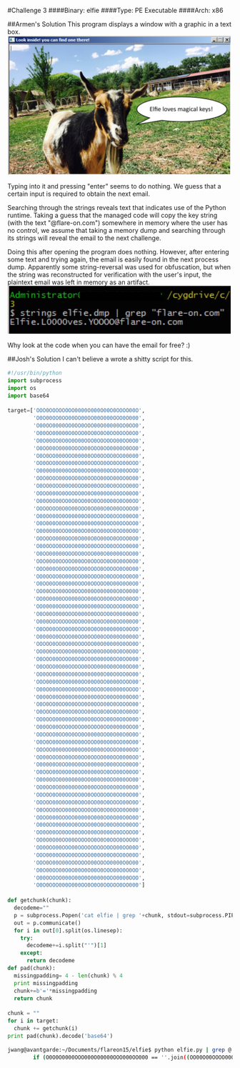 #Challenge 3
####Binary: elfie
####Type: PE Executable
####Arch: x86

##Armen's Solution
This program displays a window with a graphic in a text box.
<br><img src="imgs/chal3-Elfie.jpg" width="500"></br>

Typing into it and pressing "enter" seems to do nothing.  We guess that a certain input is required to obtain the next email.

Searching through the strings reveals text that indicates use of the Python runtime.  Taking a guess that the managed code will copy the key string (with the text "@flare-on.com") somewhere in memory where the user has no control, we assume that taking a memory dump and searching through its strings will reveal the email to the next challenge.

Doing this after opening the program does nothing.  However, after entering some text and trying again, the email is easily found in the next process dump.  Apparently some string-reversal was used for obfuscation, but when the string was reconstructed for verification with the user's input, the plaintext email was left in memory as an artifact.
<br><img src="imgs/chal3-Solved.jpg" width="500"></br>

Why look at the code when you can have the email for free? :)

##Josh's Solution
I can't believe a wrote a shitty script for this.
```python
#!/usr/bin/python
import subprocess
import os
import base64

target=['OOO0OOOOOOOO0000O000O00O0OOOO00O',
        'O0O00OO0OO00OO00OO00O000OOO0O000',
        'O00OO0000OO0OO0OOO00O00000OO0OO0',
        'O00OO00000O0OOO0OO0O0O0OO0OOO0O0',
        'O0O00OO0O0O0O00OOO0OOOOOO00OO0O0',
        'O0OO00O0000OOOO00OOO0OO0000O0OO0',
        'O0O0OO000OOO00000OO0OOOO0OO00000',
        'OO0OOO0O00000O00OOOOO0OO0OO00OOO',
        'O000000000OOO00OO00000OOOO00OOOO',
        'OOO0OOO00O0OO0O0OOOO00OO00OO0O00',
        'O0OO0OOO00O0OOO0O00OOO0O0OOOO00O',
        'OOOO000O0OOOOO0O0O0000O0O0OO00O0',
        'O00O0O00OO0O0OO00O0OO0O00O0O00OO',
        'OOOOOOO0O0O00OOO0OO00O0O00OOOOO0',
        'O00O000O0O00000O00OO0OO0OOO000O0',
        'O0O000O0O0O0OO0000O0O0OOO0OOOOO0',
        'O000000OOO0O00OO00OO00OO0OO00O0O',
        'OOOOOO000OOO0O000O0O00OO0OOOO0O0',
        'O00OOOO0OO0O000OO0OOOOO0OOOO0000',
        'O0OO00000OOOOO0OOO000O00000OOO00',
        'OOO00O0OOOOO00OO0OOOOO0O0O00O0O0',
        'OOO000O0OOO0OOO0OOOO0OOOOO0O0O00',
        'OO0OOOO0O00OOOO0OOOO0O0OOO0OO0O0',
        'O0OO0OO00000OOOO0OOOOO0O00O0O0O0',
        'OO00OOO00OO0OOO000O000000O0O0000',
        'OO0O0000OO0000OO000OO0O0OO0O00OO',
        'OO00000O0OO000O0O000OOOOOOO0O0OO',
        'O0O00O000OOOO000O0OOOOO0O000000O',
        'O000OOOOOOOOOO0O0OO0OO000OO000O0',
        'O0OO00OOO0O0OOOO0O0O0000000O0OOO',
        'O0000O0OOOO00OO0OOO00OO000O0000O',
        'OOOOO0OO0O00OOOOOO00O00000O0OO0O',
        'OO0O0OOOO0O000OOOO00O0O00O0O0O0O',
        'O0OOO00OOOO0OO0OO0O000O0OO0OO000',
        'O0OOOO0O00OOOOO0OOO000O00O00OO00',
        'OO0OO00000O00O0000000O00O0OO0O00',
        'OOO0000OO00000OO00O0OO0000OOOO00',
        'O00O000O00O0O00OO0OO0O000000OOOO',
        'O000O00O000O00O000O0OO00O0000O0O',
        'O0O0OO0OO0O0OOO0O0OOO00O0OOOOO00',
        'O0OOO0OO00OO0OOO00OO0O0O0O0O00OO',
        'OO0OOO00000OO000O0OOOO00O0O0O00O',
        'O00OO00OOO0OOOO0OOOO0OO00000OOO0',
        'OOOOOO0OO0O0OO0O0000OOO0O00O0O0O',
        'O0O0O00O0000O00OOOO000O00OO00O00',
        'OOOOO0000OO000O0O0000OOOOO0000OO',
        'OO00OOO0O00OO0OO0OOOO000OO0000OO',
        'O00000O0OO00O0OO00000O000OOO00O0',
        'O0OOO00O0O0O0OO00000OO0OO00O00OO',
        'O0000OO00000000OO000O0OOO000OO00',
        'OO0OO0O00000O0O000OOO0O0O0O000O0',
        'OOOOO0O00OOOOO0O0OOOOOOO0OO0OO00',
        'OOOOO00O0O0O0O0O0OO00O0OOOO00O0O',
        'O0OOOO0OO000OOOOOO0O0OO0OOO0O000',
        'OOOO000OOOOO00000O000OO0O00O0O0O',
        'O00OOO000O0O0OOOO00O0O00O0OO00OO',
        'OO0O00OO0OO00O0O000O0000O0OOOOO0',
        'OO0O0O00OO00OOOOOO0O0O0OOO0OOO0O',
        'OO0OOO00OOO00OOOOOOOOOOOO00OO00O',
        'OOO0000O0OO0OOOOO000O00O0OO0O00O',
        'OOO0O00O00OOOOOOO00OOOO0000O0O00',
        'O0O00OO00O0O00O0O00O0OOO00O0O0OO',
        'O00OOOOO000O00O0O00000OOO0000OOO',
        'O0O0OOO000O000OO0O0O0OOOOO0OO000']

def getchunk(chunk):
  decodeme=""
  p = subprocess.Popen('cat elfie | grep '+chunk, stdout=subprocess.PIPE,shell=True)
  out = p.communicate()
  for i in out[0].split(os.linesep):
    try:
      decodeme+=i.split("'")[1]
    except:
      return decodeme
def pad(chunk):
  missingpadding= 4 - len(chunk) % 4
  print missingpadding
  chunk+=b'='*missingpadding
  return chunk

chunk = ""
for i in target:
  chunk += getchunk(i)
print pad(chunk).decode('base64')
```

```bash
jwang@avantgarde:~/Documents/flareon15/elfie$ python elfie.py | grep @
        if (O0O0O0000OOO000O00000OOO000OO000 == ''.join((OO00O00OOOO00OO000O00OO0OOOO0000 for OO00O00OOOO00OO000O00OO0OOOO0000 in reversed('moc.no-eralf@OOOOY.sev0000L.eiflE')))):
```
